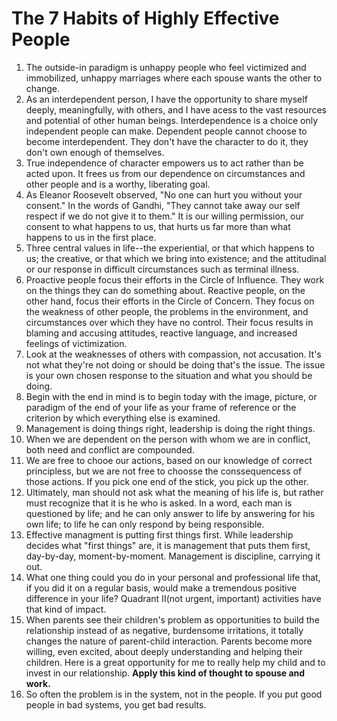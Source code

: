 # The 7 Habits of Highly Effective People

1. The outside-in paradigm is unhappy people who feel victimized and immobilized, unhappy marriages where each spouse wants the other to change.
2. As an interdependent person, I have the opportunity to share myself deeply, meaningfully, with others, and I have acess to the vast resources and potential of other human beings. Interdependence is a choice only independent people can make. Dependent people cannot choose to become interdependent. They don't have the character to do it, they don't own enough of themselves.
3. True independence of character empowers us to act rather than be acted upon. It frees us from our dependence on circumstances and other people and is a worthy, liberating goal.
4. As Eleanor Roosevelt observed, "No one can hurt you without your consent." In the words of Gandhi, "They cannot take away our self respect if we do not give it to them." It is our willing permission, our consent to what happens to us, that hurts us far more than what happens to us in the first place. 
5. Three central values in life--the experiential, or that which happens to us; the creative, or that which we bring into existence; and the attitudinal or our response in difficult circumstances such as terminal illness. 
6. Proactive people focus their efforts in the Circle of Influence. They work on the things they can do something about. Reactive people, on the other hand, focus their efforts in the Circle of Concern. They focus on the weakness of other people, the problems in the environment, and circumstances over which they have no control. Their focus results in blaming and accusing attitudes, reactive language, and increased feelings of victimization. 
7. Look at the weaknesses of others with compassion, not accusation. It's not what they're not doing or should be doing that's the issue. The issue is your own chosen response to the situation and what you should be doing.
8. Begin with the end in mind is to begin today with the image, picture, or paradigm of the end of your life as your frame of reference or the criterion by which everything else is examined. 
9. Management is doing things right, leadership is doing the right things.
10. When we are dependent on the person with whom we are in conflict, both need and conflict are compounded.
11. We are free to chooe our actions, based on our knowledge of correct principless, but we are not free to choosse the conssequencess of those actions. If you pick one end of the stick, you pick up the other.
12. Ultimately, man should not ask what the meaning of his life is, but rather must recognize that it is he who is asked. In a word, each man is questioned by life; and he can only answer to life by answering for his own life; to life he can only respond by being responsible. 
13. Effective managment is putting first things first. While leadership decides what "first things" are, it is management that puts them first, day-by-day, moment-by-moment. Management is discipline, carrying it out.
14. What one thing could you do in your personal and professional life that, if you did it on a regular basis, would make a tremendous positive difference in your life? Quadrant II(not urgent, important) activities have that kind of impact.
15. When parents see their children's problem as opportunities to build the relationship instead of as negative, burdensome irritations, it totally changes the nature of parent-child interaction. Parents become more willing, even excited, about deeply understanding and helping their children. Here is a great opportunity for me to really help my child and to invest in our relationship. **Apply this kind of thought to spouse and work.**
16. So often the problem is in the system, not in the people. If you put good people in bad systems, you get bad results. 

